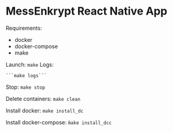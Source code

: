 # MessEnkrypt React Native App

Requirements:
   - docker
   - docker-compose
   - make


Launch:
	```make```
Logs:

	```make logs```

Stop:
	```make stop```

Delete containers:
	```make clean```

Install docker:
	```make install_dc```

Install docker-compose:
	```m̀ake install_dcc```

